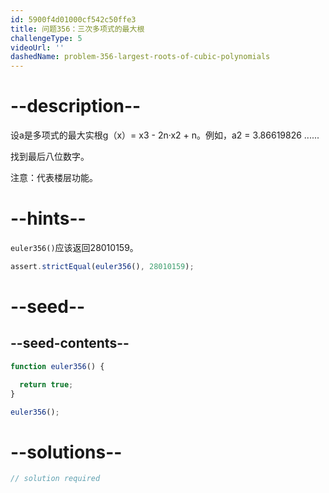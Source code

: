 ```yaml
---
id: 5900f4d01000cf542c50ffe3
title: 问题356：三次多项式的最大根
challengeType: 5
videoUrl: ''
dashedName: problem-356-largest-roots-of-cubic-polynomials
---
```


# --description--

设a是多项式的最大实根g（x）= x3 - 2n·x2 + n。例如，a2 = 3.86619826 ......

找到最后八位数字。

注意：代表楼层功能。

# --hints--

`euler356()`应该返回28010159。

```js
assert.strictEqual(euler356(), 28010159);
```

# --seed--

## --seed-contents--

```js
function euler356() {

  return true;
}

euler356();
```

# --solutions--

```js
// solution required
```
